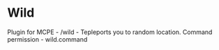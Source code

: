 # Wild
Plugin for MCPE - /wild - Tepleports you to random location.
Command permission - wild.command
